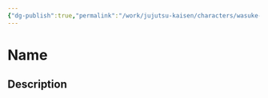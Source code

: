 ```yaml
---
{"dg-publish":true,"permalink":"/work/jujutsu-kaisen/characters/wasuke-itadori/"}
---
```



# Name




## Description


